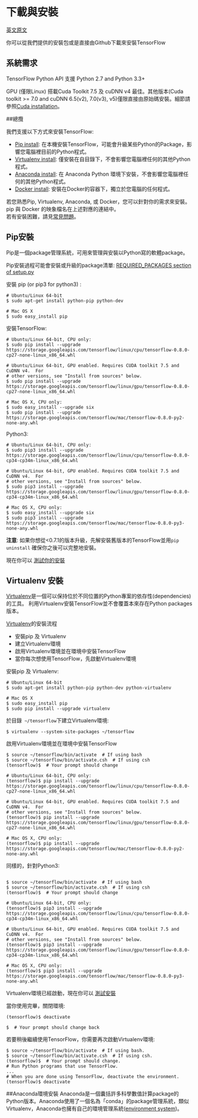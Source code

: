 # 下載與安裝

[英文原文](https://www.tensorflow.org/versions/r0.8/get_started/os_setup.html#download-and-setup)

你可以從我們提供的安裝包或是直接由Github下載來安裝TensorFlow

## 系統需求
TensorFlow Python API 支援 Python 2.7 and Python 3.3+

GPU (僅限Linux) 搭載Cuda Toolkit 7.5 及 cuDNN v4 最佳。其他版本(Cuda toolkit >= 7.0 and cuDNN 6.5(v2), 7.0(v3), v5)僅限直接由原始碼安裝。細節請參照[Cuda installation](https://www.tensorflow.org/versions/r0.8/get_started/os_setup.html#optional-install-cuda-gpus-on-linux)。

##總攬

我們支援以下方式來安裝TensorFlow:

* [Pip install](https://www.tensorflow.org/versions/r0.8/get_started/os_setup.html#pip-installation): 在本機安裝TensorFlow，可能會升級某些Python的Package，影響您電腦裡目前的Python程式。
* [Virtualenv install](https://www.tensorflow.org/versions/r0.8/get_started/os_setup.html#virtualenv-installation): 僅安裝在自目錄下，不會影響您電腦裡任何的其他Python程式。
* [Anaconda install](https://www.tensorflow.org/versions/r0.8/get_started/os_setup.html#anaconda-installation): 在 Anaconda Python 環境下安裝，不會影響您電腦裡任何的其他Python程式。
* [Docker install](https://www.tensorflow.org/versions/r0.8/get_started/os_setup.html#docker-installation): 安裝在Docker的容器下，獨立於您電腦的任何程式。

若您熟悉Pip, Virtualenv, Anaconda, 或 Docker，您可以針對你的需求來安裝。  
pip 與 Docker 的映象檔名在上述對應的連結中。  
若有安裝困難，請見[常見問題](https://www.tensorflow.org/versions/r0.8/get_started/os_setup.html#common-problems)。

## Pip安裝

Pip是一個package管理系統，可用來管理與安裝以Python寫的軟體package。

Pip安裝過程可能會安裝或升級的package清單:  [REQUIRED_PACKAGES section of setup.py](https://github.com/tensorflow/tensorflow/blob/master/tensorflow/tools/pip_package/setup.py)

安裝 pip (or pip3 for python3) :

```
# Ubuntu/Linux 64-bit
$ sudo apt-get install python-pip python-dev

# Mac OS X
$ sudo easy_install pip

```

安裝TensorFlow:

```
# Ubuntu/Linux 64-bit, CPU only:
$ sudo pip install --upgrade https://storage.googleapis.com/tensorflow/linux/cpu/tensorflow-0.8.0-cp27-none-linux_x86_64.whl

# Ubuntu/Linux 64-bit, GPU enabled. Requires CUDA toolkit 7.5 and CuDNN v4.  For
# other versions, see "Install from sources" below.
$ sudo pip install --upgrade https://storage.googleapis.com/tensorflow/linux/gpu/tensorflow-0.8.0-cp27-none-linux_x86_64.whl

# Mac OS X, CPU only:
$ sudo easy_install --upgrade six
$ sudo pip install --upgrade https://storage.googleapis.com/tensorflow/mac/tensorflow-0.8.0-py2-none-any.whl

```

Python3:

```
# Ubuntu/Linux 64-bit, CPU only:
$ sudo pip3 install --upgrade https://storage.googleapis.com/tensorflow/linux/cpu/tensorflow-0.8.0-cp34-cp34m-linux_x86_64.whl

# Ubuntu/Linux 64-bit, GPU enabled. Requires CUDA toolkit 7.5 and CuDNN v4.  For
# other versions, see "Install from sources" below.
$ sudo pip3 install --upgrade https://storage.googleapis.com/tensorflow/linux/gpu/tensorflow-0.8.0-cp34-cp34m-linux_x86_64.whl

# Mac OS X, CPU only:
$ sudo easy_install --upgrade six
$ sudo pip3 install --upgrade https://storage.googleapis.com/tensorflow/mac/tensorflow-0.8.0-py3-none-any.whl

```
**注意**: 如果你想從<0.7.1的版本升級，先解安裝舊版本的TensorFlow並用`pip uninstall` 確保你之後可以完整地安裝。

現在你可以 [測試你的安裝](testinstallation.md)

## Virtualenv 安裝

[Virtualenv](http://docs.python-guide.org/en/latest/dev/virtualenvs/)是一個可以保持位於不同位置的Python專案的依存性(dependencies)的工具。 利用Virtualenv安裝TensorFlow並不會覆蓋本來存在Python packages版本。

[Virtualenv](http://docs.python-guide.org/en/latest/dev/virtualenvs/)的安裝流程
* 安裝pip 及 Virtualenv
* 建立Virtualenv環境
* 啟用Virtualenv環境並在環境中安裝TensorFlow
* 當你每次想使用TensorFlow，先啟動Virtualenv環境

安裝pip 及 Virtualenv:

```
# Ubuntu/Linux 64-bit
$ sudo apt-get install python-pip python-dev python-virtualenv

# Mac OS X
$ sudo easy_install pip
$ sudo pip install --upgrade virtualenv

```
於目錄` ~/tensorflow`下建立Virtualenv環境:

```
$ virtualenv --system-site-packages ~/tensorflow

```
啟用Virtualenv環境並在環境中安裝TensorFlow

```
$ source ~/tensorflow/bin/activate  # If using bash
$ source ~/tensorflow/bin/activate.csh  # If using csh
(tensorflow)$  # Your prompt should change

# Ubuntu/Linux 64-bit, CPU only:
(tensorflow)$ pip install --upgrade https://storage.googleapis.com/tensorflow/linux/cpu/tensorflow-0.8.0-cp27-none-linux_x86_64.whl

# Ubuntu/Linux 64-bit, GPU enabled. Requires CUDA toolkit 7.5 and CuDNN v4.  For
# other versions, see "Install from sources" below.
(tensorflow)$ pip install --upgrade https://storage.googleapis.com/tensorflow/linux/gpu/tensorflow-0.8.0-cp27-none-linux_x86_64.whl

# Mac OS X, CPU only:
(tensorflow)$ pip install --upgrade https://storage.googleapis.com/tensorflow/mac/tensorflow-0.8.0-py2-none-any.whl

```

同樣的，針對Python3:

```

$ source ~/tensorflow/bin/activate  # If using bash
$ source ~/tensorflow/bin/activate.csh  # If using csh
(tensorflow)$  # Your prompt should change

# Ubuntu/Linux 64-bit, CPU only:
(tensorflow)$ pip3 install --upgrade https://storage.googleapis.com/tensorflow/linux/cpu/tensorflow-0.8.0-cp34-cp34m-linux_x86_64.whl

# Ubuntu/Linux 64-bit, GPU enabled. Requires CUDA toolkit 7.5 and CuDNN v4.  For
# other versions, see "Install from sources" below.
(tensorflow)$ pip3 install --upgrade https://storage.googleapis.com/tensorflow/linux/gpu/tensorflow-0.8.0-cp34-cp34m-linux_x86_64.whl

# Mac OS X, CPU only:
(tensorflow)$ pip3 install --upgrade https://storage.googleapis.com/tensorflow/mac/tensorflow-0.8.0-py3-none-any.whl

```

Virtualenv環境已經啟動，現在你可以 [測試安裝](testinstallation.md)

當你使用完畢，關閉環境:

```
(tensorflow)$ deactivate

$  # Your prompt should change back

```

若要稍後繼續使用TensorFlow，你需要再次啟動Virtualenv環境:

```
$ source ~/tensorflow/bin/activate  # If using bash.
$ source ~/tensorflow/bin/activate.csh  # If using csh.
(tensorflow)$  # Your prompt should change.
# Run Python programs that use TensorFlow.
...
# When you are done using TensorFlow, deactivate the environment.
(tensorflow)$ deactivate

```

##Anaconda環境安裝
Anaconda是一個囊括許多科學數值計算package的Python版本。Anaconda使用了一個名為「conda」的package管理系統，類似Virtualenv，Anaconda也擁有自己的環境管理系統([environment system](http://conda.pydata.org/docs/using/envs.html))。





